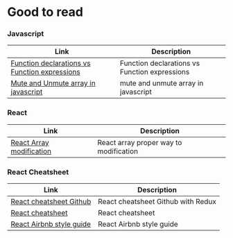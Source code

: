 
# Good to read

### Javascript
| Link | Description |
| ------ | ------ |
|  [Function declarations vs Function expressions][PlDb] | Function declarations vs Function expressions  |
|  [Mute and Unmute array in javascript][JsGooLink1] | mute and unmute array in javascript  |


### React
| Link | Description |
| ------ | ------ |
|  [React Array modification][ReRe1] | React array proper way to modification  |

### React Cheatsheet
| Link | Description |
| ------ | ------ |
|  [React cheatsheet Github][ReCh2] | React cheatsheet Github with Redux  |
|  [React cheatsheet][ReCh1] | React cheatsheet  |
|  [React Airbnb style guide][ReStG1] | React Airbnb style guide  |

[//]: # (These are reference links used in the body of this note and get stripped out when the markdown processor does its job. There is no need to format nicely because it shouldn't be seen. Thanks SO - http://stackoverflow.com/questions/4823468/store-comments-in-markdown-syntax)

   [Function declarations vs Function expressions]: <https://javascriptweblog.wordpress.com/2010/07/06/function-declarations-vs-function-expressions/>
   [PlDb]: <https://javascriptweblog.wordpress.com/2010/07/06/function-declarations-vs-function-expressions/>
   [ReCh1]: <https://jsmanifest.com/react-cheatsheet/>
   [ReCh2]: <https://github.com/vincsb/react-cheat-sheet#table-of-contents>
   [ReStG1]: <https://github.com/airbnb/javascript/tree/master/react>
   [ReRe1]: <https://www.robinwieruch.de/react-state-array-add-update-remove>
   [JsGooLink1]: <https://doesitmutate.xyz/>
